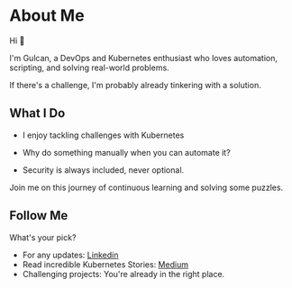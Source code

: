 # About Me

Hi 👋

I'm Gulcan, a DevOps and Kubernetes enthusiast who loves automation, scripting, and solving real-world problems. 

If there's a challenge, I'm probably already tinkering with a solution.

## What I Do

- I enjoy tackling challenges with Kubernetes

- Why do something manually when you can automate it?

- Security is always included, never optional.

Join me on this journey of continuous learning and solving some puzzles.
<br>

## Follow Me

What's your pick?

- For any updates: [Linkedin](https://www.linkedin.com/in/gulcantopcu/)
- Read incredible Kubernetes Stories: [Medium](https://medium.com/@gulcantopcu)
- Challenging projects: You're already in the right place.